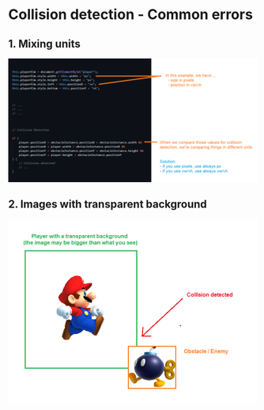 
# Collision detection - Common errors



## 1. Mixing units

![mixing-units](./collision%20detection%20-%20mixing%20units.png)


## 2. Images with transparent background

![transparent-bg](./collision%20detection%20-%20transparent%20bg.png)
